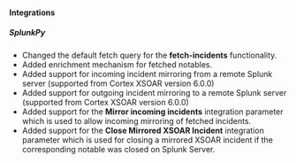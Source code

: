 
#### Integrations
##### SplunkPy
- Changed the default fetch query for the **fetch-incidents** functionality.
- Added enrichment mechanism for fetched notables.
- Added support for incoming incident mirroring from a remote Splunk server (supported from Cortex XSOAR version 6.0.0)
- Added support for outgoing incident mirroring to a remote Splunk server (supported from Cortex XSOAR version 6.0.0)
- Added support for the **Mirror incoming incidents** integration parameter which is used to allow incoming mirroring of fetched incidents.
- Added support for the **Close Mirrored XSOAR Incident** integration parameter which is used for closing a mirrored XSOAR incident if the corresponding notable was closed on Splunk Server.
